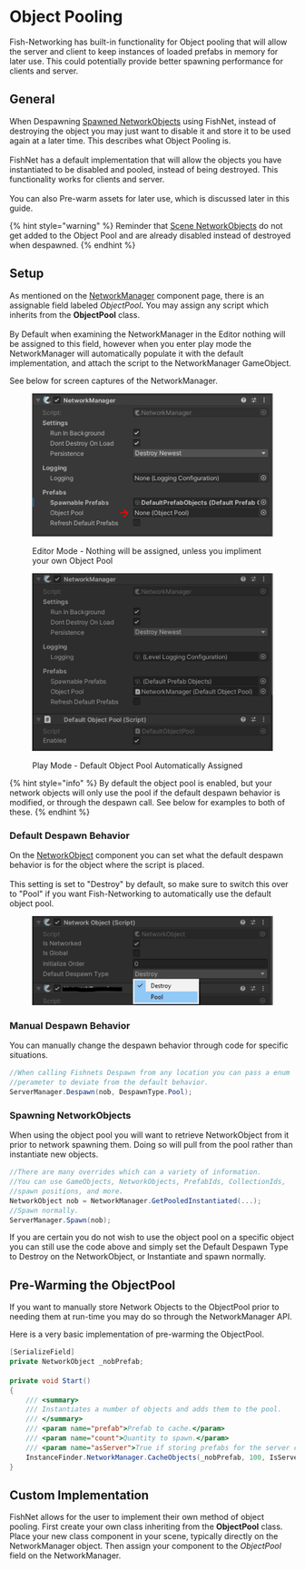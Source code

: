 # Object Pooling

Fish-Networking has built-in functionality for Object pooling that will allow the server and client to keep instances of loaded prefabs in memory for later use. This could potentially provide better spawning performance for clients and server.

## General

When Despawning [Spawned NetworkObjects](../networkobjects.md#spawned-networkobject) using FishNet, instead of destroying the object you may just want to disable it and store it to be used again at a later time. This describes what Object Pooling is.\
\
FishNet has a default implementation that will allow the objects you have instantiated to be disabled and pooled, instead of being destroyed. This functionality works for clients and server.\
\
You can also Pre-warm assets for later use, which is discussed later in this guide.

{% hint style="warning" %}
Reminder that [Scene NetworkObjects](../networkobjects.md#scene-networkobject) do not get added to the Object Pool and are already disabled instead of destroyed when despawned.
{% endhint %}

## Setup

As mentioned on the [NetworkManager](../../../../fishnet-building-blocks/components/managers/network-manager.md) component page, there is an assignable field labeled _ObjectPoo&#x6C;**.**_ You may assign any script which inherits from the **ObjectPool** class.\
\
By Default when examining the NetworkManager in the Editor nothing will be assigned to this field, however when you enter play mode the NetworkManager will automatically populate it with the default implementation, and attach the script to the NetworkManager GameObject.

See below for screen captures of the NetworkManager.

<figure><img src="../../../../.gitbook/assets/image (4).png" alt="Editor Mode"><figcaption><p>Editor Mode - Nothing will be assigned, unless you impliment your own Object Pool</p></figcaption></figure>

<figure><img src="../../../../.gitbook/assets/image (1) (1).png" alt=""><figcaption><p>Play Mode - Default Object Pool Automatically Assigned</p></figcaption></figure>

{% hint style="info" %}
By default the object pool is enabled, but your network objects will only use the pool if the default despawn behavior is modified, or through the despawn call. See below for examples to both of these.
{% endhint %}

### Default Despawn Behavior

On the [NetworkObject](../../../../manual/guides/spawning/broken-reference/) component you can set what the default despawn behavior is for the object where the script is placed.\
\
This setting is set to "Destroy" by default, so make sure to switch this over to "Pool" if you want Fish-Networking to automatically use the default object pool.

<figure><img src="../../../../.gitbook/assets/image (9).png" alt=""><figcaption></figcaption></figure>

### Manual Despawn Behavior

You can manually change the despawn behavior through code for specific situations.

```csharp
//When calling Fishnets Despawn from any location you can pass a enum 
//perameter to deviate from the default behavior.
ServerManager.Despawn(nob, DespawnType.Pool);
```

### Spawning NetworkObjects

When using the object pool you will want to retrieve NetworkObject from it prior to network spawning them. Doing so will pull from the pool rather than instantiate new objects.

```csharp
//There are many overrides which can a variety of information.
//You can use GameObjects, NetworkObjects, PrefabIds, CollectionIds,
//spawn positions, and more.
NetworkObject nob = NetworkManager.GetPooledInstantiated(...);
//Spawn normally.
ServerManager.Spawn(nob);
```

If you are certain you do not wish to use the object pool on a specific object you can still use the code above and simply set the Default Despawn Type to Destroy on the NetworkObject, or Instantiate and spawn normally.

## Pre-Warming the ObjectPool

If you want to manually store Network Objects to the ObjectPool prior to needing them at run-time you may do so through the NetworkManager API.

Here is a very basic implementation of pre-warming the ObjectPool.

```csharp
[SerializeField]
private NetworkObject _nobPrefab;

private void Start()
{
    /// <summary>
    /// Instantiates a number of objects and adds them to the pool.
    /// </summary>
    /// <param name="prefab">Prefab to cache.</param>
    /// <param name="count">Quantity to spawn.</param>
    /// <param name="asServer">True if storing prefabs for the server collection.</param>
    InstanceFinder.NetworkManager.CacheObjects(_nobPrefab, 100, IsServer);
}
```

## Custom Implementation

FishNet allows for the user to implement their own method of object pooling. First create your own class inheriting from the **ObjectPool** class. Place your new class component in your scene, typically directly on the NetworkManager object. Then assign your component to the _ObjectPool_ field on the NetworkManager.
